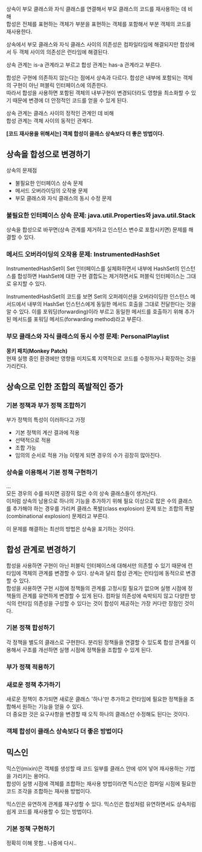 상속이 부모 클래스와 자식 클래스를 연결해서 부모 클래스의 코드를 재사용하는 데 비해  
합성은 전체를 표현하는 객체가 부분을 표현하는 객체를 포함해서 부분 객체의 코드를 재사용한다.

상속에서 부모 클래스와 자식 클래스 사이의 의존성은 컴파일타임에 해결되지만 합성에서 두 객체 사이의 의존성은 런타임에 해결된다.

상속 관계는 is-a 관계라고 부르고 합성 관계는 has-a 관계라고 부른다.

합성은 구현에 의존하지 않는다는 점에서 상속과 다르다. 합성은 내부에 포함되는 객체의 구현이 아닌 퍼블릭 인터페이스에 의존한다.  
따라서 합성을 사용하면 포함된 객체의 내부구현이 변경되더라도 영향을 최소화할 수 있기 때문에 변경에 더 안정적인 코드를 얻을 수 있게 된다.

상속 관계는 클래스 사이의 정적인 관계인 데 비해  
합성 관계는 객체 사이의 동적인 관계다.

**[코드 재사용을 위해서는] 객체 합성이 클래스 상속보다 더 좋은 방법이다.** 

## 상속을 합성으로 변경하기
상속의 문제점
- 불필요한 인터페이스 상속 문제
- 메서드 오버라이딩의 오작용 문제
- 부모 클래스와 자식 클래스의 동시 수정 문제

### 불필요한 인터페이스 상속 문제: java.util.Properties와 java.util.Stack
상속을 합성으로 바꾸면(상속 관계를 제거하고 인스턴스 변수로 포함시키면) 문제를 해결할 수 있다.

### 메서드 오버라이딩의 오작용 문제: InstrumentedHashSet
InstrumentedHashSet이 Set 인터페이스를 실체화하면서 내부에 HashSet의 인스턴스를 합성하면 HashSet에 대한 구현 결합도는 제거하면서도 
퍼블릭 인터페이스는 그대로 유지할 수 있다.

InstrumentedHashSet의 코드를 보면 Set의 오퍼레이션을 오버라이딩한 인스턴스 메서드에서 내부의 HashSet 인스턴스에게 동일한 메서드 호출을 그대로 전달한다는 것을 알 수 있다.
이를 포워딩(forwarding)이라 부르고 동일한 메서드를 호출하기 위해 추가된 메서드를 포워딩 메서드(forwarding method)라고 부른다.

### 부모 클래스와 자식 클래스의 동시 수정 문제: PersonalPlaylist
**몽키 패치(Monkey Patch)**  
현재 실행 중인 환경에만 영향을 미치도록 지역적으로 코드를 수정하거나 확장하는 것을 가리킨다.

## 상속으로 인한 조합의 폭발적인 증가
### 기본 정책과 부가 정책 조합하기
부가 정책의 특성이 이러하다고 가정
- 기본 정책의 계산 결과에 적용
- 선택적으로 적용
- 조합 가능
- 임의의 순서로 적용 가능
이렇게 되면 경우의 수가 굉장히 많아진다.

### 상속을 이용해서 기본 정책 구현하기
...  
모든 경우의 수를 따지면 굉장히 많은 수의 상속 클래스들이 생겨난다.  
이처럼 상속의 남용으로 하나의 기능을 추가하기 위해 필요 이상으로 많은 수의 클래스를 추가해야 하는 경우를 가리켜 
클래스 폭발(class explosion) 문제 또는 조합의 폭발(combinational explosion) 문제라고 부른다.

이 문제를 해결하는 최선의 방법은 상속을 포기하는 것이다.

## 합성 관계로 변경하기
합성을 사용하면 구현이 아닌 퍼블릭 인터페이스에 대해서만 의존할 수 있기 때문에 런타임에 객체의 관계를 변경할 수 있다. 
상속과 달리 합성 관계는 런타임에 동적으로 변경할 수 있다.  
합성을 사용하면 구현 시점에 정책들의 관계를 고정시킬 필요가 없으며 실행 시점에 정책들의 관계를 유연하게 변경할 수 있게 된다.
컴파일 의존성에 속박되지 않고 다양한 방식의 런타임 의존성을 구성할 수 있다는 것이 합성이 제공하는 가장 커다란 장점인 것이다.

### 기본 정책 합성하기
각 정책을 별도의 클래스로 구현한다. 분리된 정책들을 연결할 수 있도록 합성 관계를 이용해서 구조를 개선하면 실행 시점에 정책들을 조합할 수 있게 된다.

### 부가 정책 적용하기

### 새로운 정책 추가하기
새로운 정책이 추가되면 새로운 클래스 '하나'만 추가하고 런타임에 필요한 정책들을 조합해서 원하는 기능을 얻을 수 있다.  
더 중요한 것은 요구사항을 변경할 때 오직 하나의 클래스만 수정해도 된다는 것이다.

### 객체 합성이 클래스 상속보다 더 좋은 방법이다

## 믹스인
믹스인(mixin)은 객체를 생성할 때 코드 일부를 클래스 안에 섞어 넣어 재사용하는 기법을 가리키는 용어다.  
합성이 실행 시점에 객체를 조합하는 재사용 방법이라면 믹스인은 컴파일 시점에 필요한 코드 조각을 조합하는 재사용 방법이다.

믹스인은 유연하게 관계를 재구성할 수 있다. 믹스인은 합성처럼 유연하면서도 상속처럼 쉽게 코드를 재사용할 수 있는 방법이다.

### 기본 정책 구현하기
정확히 이해 못함.. 나중에 다시..
